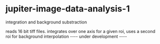 # jupiter-image-data-analysis-1
integration and background substraction

reads 16 bit tiff files. integrates over one axis for a given roi, uses a second roi for background interpolation 
---- under development ---- 
